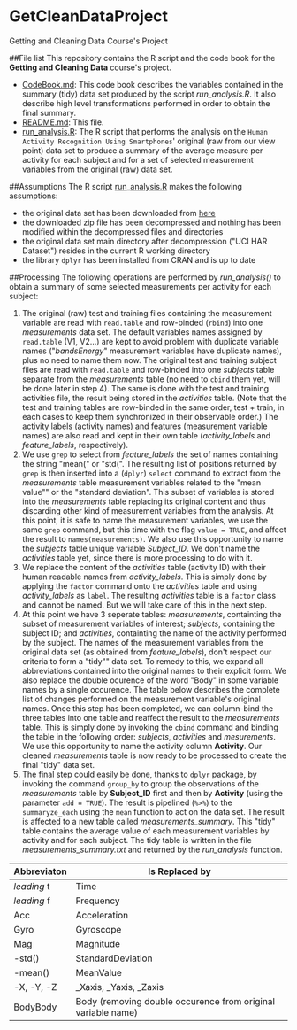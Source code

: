 # GetCleanDataProject
Getting and Cleaning Data Course's Project

##File list
This repository contains the R script and the code book for the **Getting and Cleaning Data** course's project.

+ [CodeBook.md](https://github.com/NormandDesmarais/GetCleanDataProject/blob/master/CodeBook.md): This code book describes the variables contained in the summary (tidy) data set produced by the script *run_analysis.R*. It also describe high level transformations performed in order to obtain the final summary.
+ [README.md](https://github.com/NormandDesmarais/GetCleanDataProject/blob/master/README.md): This file.
+ [run_analysis.R](https://github.com/NormandDesmarais/GetCleanDataProject/blob/master/run_analysis.R): The R script that performs the analysis on the `Human Activity Recognition Using Smartphones`' original (raw from our view point) data set to produce a summary of the average measure per activity for each subject and for a set of selected measurement variables from the original (raw) data set.

##Assumptions
The R script [run_analysis.R](https://github.com/NormandDesmarais/GetCleanDataProject/blob/master/run_analysis.R) makes the following assumptions:
+ the original data set has been downloaded from [here](https://d396qusza40orc.cloudfront.net/getdata%2Fprojectfiles%2FUCI%20HAR%20Dataset.zip)
+ the downloaded zip file has been decompressed and nothing has been modified within the decompressed files and directories
+ the original data set main directory after decompression ("UCI HAR Dataset") resides in the current R working directory
+ the library `dplyr` has been installed from CRAN and is up to date

##Processing 
The following operations are performed by *run_analysis()* to obtain a summary of some selected measurements per activity for each subject:

1. The original (raw) test and training files containing the measurement variable are read with `read.table` and row-binded (`rbind`) into one *measurements* data set. The default variables names assigned by `read.table` (V1, V2...) are kept to avoid problem with duplicate variable names ("*bandsEnergy*" measurement variables have duplicate names), plus no need to name them now. The original test and training subject files are read with `read.table` and row-binded into one *subjects* table separate from the *measurements* table (no need to `cbind` them yet, will be done later in step 4). The same is done with the test and training activities file, the result being stored in the *activities* table. (Note that the test and training tables are row-binded in the same order, test + train, in each cases to keep them synchronized in their observable order.) The activity labels (activity names) and features (measurement variable names) are also read and kept in their own table (*activity_labels* and *feature_labels*, respectively).
2. We use `grep` to select from *feature_labels* the set of names containing the string "mean(" or "std(". The resulting list of positions returned by `grep` is then inserted into a (`dplyr`) `select` command to extract from the *measurements* table measurement variables related to the "mean value"" or the "standard deviation". This subset of variables is stored into the *measurements* table replacing its original content and thus discarding other kind of measurement variables from the analysis. At this point, it is safe to name the measurement variables, we use the same `grep` command, but this time with the flag `value = TRUE`, and affect the result to `names(measurements)`. We also use this opportunity to name the *subjects* table unique variable *Subject_ID*. We don't name the *activities* table yet, since there is more processing to do with it.
3. We replace the content of the *activities* table (activity ID) with their human readable names from *activity_labels*. This is simply done by applying the `factor` command onto the *activities* table and using *activity_labels* as `label`. The resulting *activities* table is a `factor` class and cannot be named. But we will take care of this in the next step.
4. At this point we have 3 seperate tables: *measurements*, containting the subset of measurement variables of interest; *subjects*, containing the subject ID; and *activities*, containting the name of the activity performed by the subject. The names of the measurement variables from the original data set (as obtained from *feature_labels*), don't respect our criteria to form a "tidy"" data set. To remedy to this, we expand all abbreviations contained into the original names to their explicit form. We also replace the double ocurence of the word "Body" in some variable names by a single occurence. The table below describes the complete list of changes performed on the measurement variable's original names. Once this step has been completed, we can column-bind the three tables into one table and reaffect the result to the *measurements* table. This is simply done by invoking the `cbind` command and binding the table in the following order: *subjects*, *activities* and *mesurements*. We use this opportunity to name the activity column **Activity**. Our cleaned *measurements* table is now ready to be processed to create the final "tidy" data set.
5. The final step could easily be done, thanks to `dplyr` package, by invoking the command `group_by` to group the observations of the *measurements* table by **Subject_ID** first and then by **Activity** (using the parameter `add = TRUE`). The result is pipelined (`%>%`) to the `summaryze_each` using the `mean` function to act on the data set. The result is affected to a new table called *measurements_summary*. This "tidy" table contains the average value of each measurement variables by activity and for each subject. The tidy table is written in the file *measurements_summary.txt* and returned by the *run_analysis* function.

Abbreviaton  | Is Replaced by
------------ | -----------------
*leading* t  | Time
*leading* f  | Frequency
Acc          | Acceleration
Gyro         | Gyroscope
Mag          | Magnitude
-std()       | StandardDeviation
-mean()      | MeanValue
-X, -Y, -Z   | _Xaxis, _Yaxis, _Zaxis
BodyBody     | Body (removing double occurence from original variable name)



